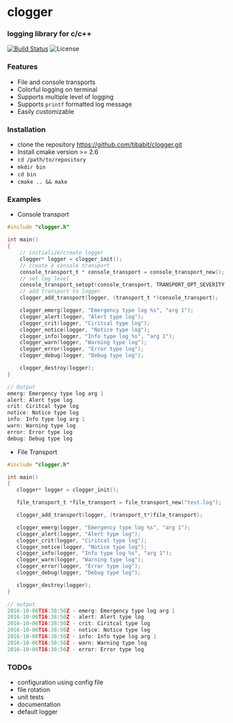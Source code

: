 # clogger

### logging library for c/c++

[![Build Status](https://travis-ci.org/tibabit/clogger.svg?branch=master)](https://travis-ci.org/tibabit/clogger) ![License](https://img.shields.io/badge/license-MIT-blue.svg)

### Features
 - File and console transports
 - Colorful logging on terminal
 - Supports multiple level of logging
 - Supports `printf` formatted log message
 - Easily customizable

### Installation
 - clone the repository https://github.com/tibabit/clogger.git
 - Install cmake version >= 2.6
 - `cd /path/to/repository`
 - `mkdir bin`
 - `cd bin`
 - `cmake .. && make`

### Examples

 - Console transport
```C
#include "clogger.h"

int main()
{
    // initialize/create logger
    clogger* logger = clogger_init();
    // create a console transport
    console_transport_t * console_transport = console_transport_new();
    // set log level
    console_transport_setopt(console_transport, TRANSPORT_OPT_SEVERITY, SEVERITY_DEBUG);
    // add transport to logger
    clogger_add_transport(logger, (transport_t *)console_transport);

    clogger_emerg(logger, "Emergency type log %s", "arg 1");
    clogger_alert(logger, "Alert type log");
    clogger_crit(logger, "Ciritcal type log");
    clogger_notice(logger, "Notice type log");
    clogger_info(logger, "Info type log %s", "arg 1");
    clogger_warn(logger, "Warning type log");
    clogger_error(logger, "Error type log");
    clogger_debug(logger, "Debug type log");

    clogger_destroy(logger);
}

// Output
emerg: Emergency type log arg 1
alert: Alert type log
crit: Ciritcal type log
notice: Notice type log
info: Info type log arg 1
warn: Warning type log
error: Error type log
debug: Debug type log
```

 - File Transport
 ```C
#include "clogger.h"

int main()
 {
    clogger* logger = clogger_init();

    file_transport_t *file_transport = file_transport_new("test.log");

    clogger_add_transport(logger, (transport_t*)file_transport);

    clogger_emerg(logger, "Emergency type log %s", "arg 1");
    clogger_alert(logger, "Alert type log");
    clogger_crit(logger, "Ciritcal type log");
    clogger_notice(logger, "Notice type log");
    clogger_info(logger, "Info type log %s", "arg 1");
    clogger_warn(logger, "Warning type log");
    clogger_error(logger, "Error type log");
    clogger_debug(logger, "Debug type log");

    clogger_destroy(logger);
}

// output
2016-10-06T16:38:50Z - emerg: Emergency type log arg 1
2016-10-06T16:38:50Z - alert: Alert type log
2016-10-06T16:38:50Z - crit: Ciritcal type log
2016-10-06T16:38:50Z - notice: Notice type log
2016-10-06T16:38:50Z - info: Info type log arg 1
2016-10-06T16:38:50Z - warn: Warning type log
2016-10-06T16:38:50Z - error: Error type log
 ```

### TODOs
 - configuration using config file
 - file rotation
 - unit tests
 - documentation
 - default logger
